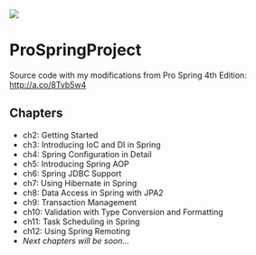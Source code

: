 <img src="https://habrastorage.org/web/06b/f74/adc/06bf74adc7484d0e91fac47e0598a0a1.jpg"/>

# ProSpringProject
Source code with my modifications from Pro Spring 4th Edition: http://a.co/8Tvb5w4

## Chapters
- ch2: Getting Started
- ch3: Introducing IoC and DI in Spring
- ch4: Spring Configuration in Detail
- ch5: Introducing Spring AOP
- ch6: Spring JDBC Support
- ch7: Using Hibernate in Spring
- ch8: Data Access in Spring with JPA2
- ch9: Transaction Management
- ch10: Validation with Type Conversion and Formatting
- ch11: Task Scheduling in Spring
- ch12: Using Spring Remoting
- _Next chapters will be soon..._
